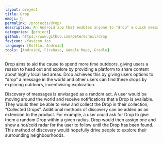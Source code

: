 ```yaml
---
layout: project
title: Drop
emoji: 📍 
permalink: /projects/drop/
description: An Android app that enables anyone to "drop" a quick message or note in the real world.
categories: [project]
github: https://www.github.com/petermcneil/drop
favicon: /favicon.ico
language: [Kotlin, Android]
tools: [AndroidX, Firebase, Google Maps, Gradle]
---
```


Drop aims to aid the cause to spend more time outdoors, giving users a reason to head out and explore by providing a platform to share content about highly 
localised areas. Drop achieves this by giving users options to “drop” a message in the world and other users can find these drops by exploring outdoors, incentivising exploration.

Discovery of messages is envisaged as a random act. A user would be moving around the world and receive notifications that a Drop is available. They would then be able to view and collect the Drop in their collection, “Collected Drops”.
Additional methods of discovery can be added as an extension to the product. 
For example, a user could ask for Drop to give them a random Drop within a given radius. 
Drop would then assign one and show a hot/cold radar for the user to follow until the Drop has been found. 
This method of discovery would hopefully drive people to explore their surrounding neighbourhoods.
